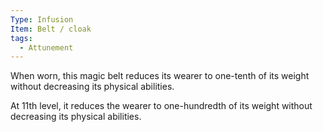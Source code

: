 ```yaml
---
Type: Infusion
Item: Belt / cloak
tags:
  - Attunement
---
```

When worn, this magic belt reduces its wearer to one-tenth of its weight without decreasing its physical abilities.

At 11th level, it reduces the wearer to one-hundredth of its weight without decreasing its physical abilities.
